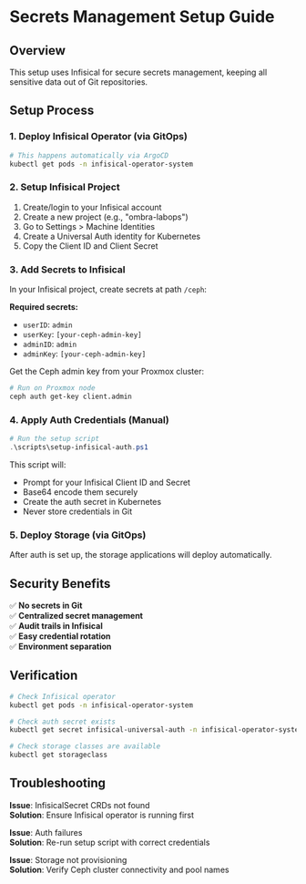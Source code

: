 # Secrets Management Setup Guide

## Overview
This setup uses Infisical for secure secrets management, keeping all sensitive data out of Git repositories.

## Setup Process

### 1. Deploy Infisical Operator (via GitOps)
```bash
# This happens automatically via ArgoCD
kubectl get pods -n infisical-operator-system
```

### 2. Setup Infisical Project
1. Create/login to your Infisical account
2. Create a new project (e.g., "ombra-labops")
3. Go to Settings > Machine Identities
4. Create a Universal Auth identity for Kubernetes
5. Copy the Client ID and Client Secret

### 3. Add Secrets to Infisical
In your Infisical project, create secrets at path `/ceph`:

**Required secrets:**
- `userID`: `admin`
- `userKey`: `[your-ceph-admin-key]`
- `adminID`: `admin` 
- `adminKey`: `[your-ceph-admin-key]`

Get the Ceph admin key from your Proxmox cluster:
```bash
# Run on Proxmox node
ceph auth get-key client.admin
```

### 4. Apply Auth Credentials (Manual)
```powershell
# Run the setup script
.\scripts\setup-infisical-auth.ps1
```

This script will:
- Prompt for your Infisical Client ID and Secret
- Base64 encode them securely
- Create the auth secret in Kubernetes
- Never store credentials in Git

### 5. Deploy Storage (via GitOps)
After auth is set up, the storage applications will deploy automatically.

## Security Benefits

✅ **No secrets in Git**  
✅ **Centralized secret management**  
✅ **Audit trails in Infisical**  
✅ **Easy credential rotation**  
✅ **Environment separation**  

## Verification

```bash
# Check Infisical operator
kubectl get pods -n infisical-operator-system

# Check auth secret exists
kubectl get secret infisical-universal-auth -n infisical-operator-system

# Check storage classes are available
kubectl get storageclass
```

## Troubleshooting

**Issue**: InfisicalSecret CRDs not found  
**Solution**: Ensure Infisical operator is running first

**Issue**: Auth failures  
**Solution**: Re-run setup script with correct credentials

**Issue**: Storage not provisioning  
**Solution**: Verify Ceph cluster connectivity and pool names
